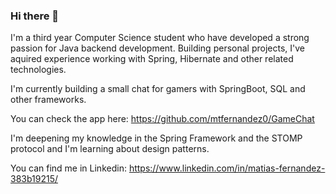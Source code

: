### Hi there 👋

I'm a third year Computer Science student who have developed a strong passion for Java backend development.
Building personal projects, I've aquired experience working with Spring, Hibernate and other related technologies.

I'm currently building a small chat for gamers with SpringBoot, SQL and other frameworks.

You can check the app here: https://github.com/mtfernandez0/GameChat

I'm deepening my knowledge in the Spring Framework and the STOMP protocol and I'm learning about design patterns.

You can find me in Linkedin: https://www.linkedin.com/in/matias-fernandez-383b19215/

<!--
**mtfernandez0/mtfernandez0** is a ✨ _special_ ✨ repository because its `README.md` (this file) appears on your GitHub profile.

Here are some ideas to get you started:

- 🔭 I’m currently working on ...
- 🌱 I’m currently learning ...
- 👯 I’m looking to collaborate on ...
- 🤔 I’m looking for help with ...
- 💬 Ask me about ...
- 📫 How to reach me: ...
- ⚡ Fun fact: ...
-->
